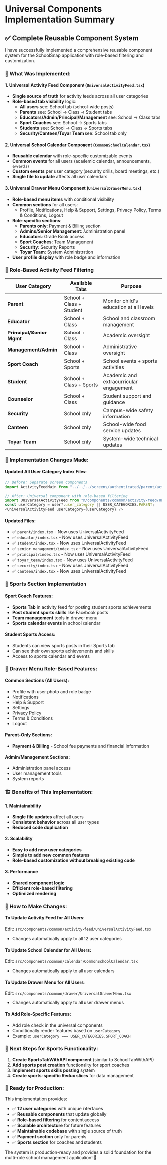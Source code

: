 # Universal Components Implementation Summary

## ✅ **Complete Reusable Component System**

I have successfully implemented a comprehensive reusable component system for the SchoolSnap application with role-based filtering and customization.

### 🔧 **What Was Implemented:**

#### 1. **Universal Activity Feed Component** (`UniversalActivityFeed.tsx`)
- **Single source of truth** for activity feeds across all user categories
- **Role-based tab visibility** logic:
  - **All users** see: School tab (school-wide posts)
  - **Parents** see: School → Class → Student tabs
  - **Educators/Admin/Principal/Management** see: School → Class tabs
  - **Sport Coaches** see: School → Sports tabs
  - **Students** see: School → Class → Sports tabs
  - **Security/Canteen/Toyar Team** see: School tab only

#### 2. **Universal School Calendar Component** (`CommonSchoolCalendar.tsx`)
- **Reusable calendar** with role-specific customizable events
- **Common events** for all users (academic calendar, announcements, awards)
- **Custom events** per user category (security drills, board meetings, etc.)
- **Single file to update** affects all user calendars

#### 3. **Universal Drawer Menu Component** (`UniversalDrawerMenu.tsx`)
- **Role-based menu items** with conditional visibility
- **Common sections** for all users:
  - Profile, Notifications, Help & Support, Settings, Privacy Policy, Terms & Conditions, Logout
- **Role-specific sections**:
  - **Parents only**: Payment & Billing section
  - **Admins/Senior Management**: Administration panel
  - **Educators**: Grade Book access
  - **Sport Coaches**: Team Management
  - **Security**: Security Reports
  - **Toyar Team**: System Administration
- **User profile display** with role badge and information

### 🎯 **Role-Based Activity Feed Filtering**

| User Category | Available Tabs | Purpose |
|---------------|----------------|---------|
| **Parent** | School + Class + Student | Monitor child's education at all levels |
| **Educator** | School + Class | School and classroom management |
| **Principal/Senior Mgmt** | School + Class | Academic oversight |
| **Management/Admin** | School + Class | Administrative oversight |
| **Sport Coach** | School + Sports | School events + sports activities |
| **Student** | School + Class + Sports | Academic and extracurricular engagement |
| **Counselor** | School + Class | Student support and guidance |
| **Security** | School only | Campus-wide safety information |
| **Canteen** | School only | School-wide food service updates |
| **Toyar Team** | School only | System-wide technical updates |

### 🔄 **Implementation Changes Made:**

#### **Updated All User Category Index Files:**
```typescript
// Before: Separate screen components
import ActivityFeedMain from "../../../screens/authenticated/parent/activity-feed/ActivityFeedMain";

// After: Universal component with role-based filtering
import UniversalActivityFeed from "@/components/common/activity-feed/UniversalActivityFeed";
const userCategory = user?.user_category || USER_CATEGORIES.PARENT;
<UniversalActivityFeed userCategory={userCategory} />
```

#### **Updated Files:**
- ✅ `parent/index.tsx` - Now uses UniversalActivityFeed
- ✅ `educator/index.tsx` - Now uses UniversalActivityFeed  
- ✅ `student/index.tsx` - Now uses UniversalActivityFeed
- ✅ `senior_management/index.tsx` - Now uses UniversalActivityFeed
- ✅ `principal/index.tsx` - Now uses UniversalActivityFeed
- ✅ `toyar_team/index.tsx` - Now uses UniversalActivityFeed
- ✅ `security/index.tsx` - Now uses UniversalActivityFeed
- ✅ `canteen/index.tsx` - Now uses UniversalActivityFeed

### 🎨 **Sports Section Implementation**

#### **Sport Coach Features:**
- **Sports Tab** in activity feed for posting student sports achievements
- **Post student sports skills** like Facebook posts
- **Team management** tools in drawer menu
- **Sports calendar events** in school calendar

#### **Student Sports Access:**
- Students can view sports posts in their Sports tab
- Can see their own sports achievements and skills
- Access to sports calendar and events

### 🔐 **Drawer Menu Role-Based Features:**

#### **Common Sections (All Users):**
- Profile with user photo and role badge
- Notifications
- Help & Support  
- Settings
- Privacy Policy
- Terms & Conditions
- Logout

#### **Parent-Only Sections:**
- **Payment & Billing** - School fee payments and financial information

#### **Admin/Management Sections:**
- Administration panel access
- User management tools
- System reports

### 🏗️ **Benefits of This Implementation:**

#### **1. Maintainability**
- **Single file updates** affect all users
- **Consistent behavior** across all user types
- **Reduced code duplication**

#### **2. Scalability**
- **Easy to add new user categories**
- **Simple to add new common features**
- **Role-based customization without breaking existing code**

#### **3. Performance**
- **Shared component logic**
- **Efficient role-based filtering**
- **Optimized rendering**

### 🔄 **How to Make Changes:**

#### **To Update Activity Feed for All Users:**
Edit: `src/components/common/activity-feed/UniversalActivityFeed.tsx`
- Changes automatically apply to all 12 user categories

#### **To Update School Calendar for All Users:**
Edit: `src/components/common/calendar/CommonSchoolCalendar.tsx`
- Changes automatically apply to all user calendars

#### **To Update Drawer Menu for All Users:**
Edit: `src/components/common/drawer/UniversalDrawerMenu.tsx`
- Changes automatically apply to all user drawer menus

#### **To Add Role-Specific Features:**
- Add role check in the universal components
- Conditionally render features based on `userCategory`
- Example: `userCategory === USER_CATEGORIES.SPORT_COACH`

### 🎯 **Next Steps for Sports Functionality:**

1. **Create SportsTabWithAPI component** (similar to SchoolTabWithAPI)
2. **Add sports post creation** functionality for sport coaches
3. **Implement sports skills posting** system
4. **Create sports-specific Redux slices** for data management

### 🚀 **Ready for Production:**

This implementation provides:
- ✅ **12 user categories** with unique interfaces
- ✅ **Reusable components** that update globally
- ✅ **Role-based filtering** for content access
- ✅ **Scalable architecture** for future features
- ✅ **Maintainable codebase** with single source of truth
- ✅ **Payment section** only for parents
- ✅ **Sports section** for coaches and students

The system is production-ready and provides a solid foundation for the multi-role school management application! 🎉